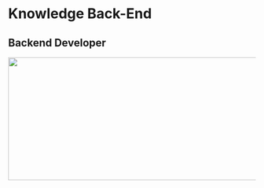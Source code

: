 # Knowledge Back-End

## Backend Developer

<a>
    <img width="800" height="250" src="https://nhaxinhplaza.vn/wp-content/uploads/back-end-can-hoc-gi.png"></img>
</a>

































